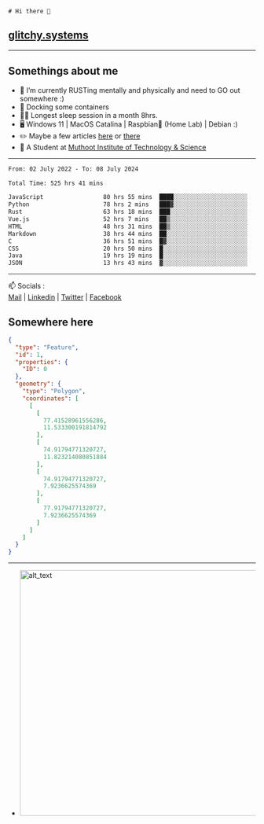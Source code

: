 ```
# Hi there 👋
```
## [glitchy.systems](https://glitchy.systems)
---

## Somethings about me



- 🌱 I’m currently RUSTing mentally and physically and need to GO out somewhere :)
- 🐋 Docking some containers
- 😶‍🌫️ Longest sleep session in a month 8hrs.
- 🖥️ Windows 11 | MacOS Catalina | Raspbian🥧 (Home Lab) | Debian :)
- ✏️ Maybe a few articles [here](https://medium.com/@advaithnarayanan8) or [there](https://medium.com/@advaithnarayanan8)
- 📑 A Student at [Muthoot Institute of Technology & Science](https://mgmits.ac.in/)



---

<!--START_SECTION:waka-->

```txt
From: 02 July 2022 - To: 08 July 2024

Total Time: 525 hrs 41 mins

JavaScript                 80 hrs 55 mins  ████░░░░░░░░░░░░░░░░░░░░░   15.39 %
Python                     78 hrs 2 mins   ███▓░░░░░░░░░░░░░░░░░░░░░   14.84 %
Rust                       63 hrs 18 mins  ███░░░░░░░░░░░░░░░░░░░░░░   12.04 %
Vue.js                     52 hrs 7 mins   ██▒░░░░░░░░░░░░░░░░░░░░░░   09.92 %
HTML                       48 hrs 31 mins  ██▒░░░░░░░░░░░░░░░░░░░░░░   09.23 %
Markdown                   38 hrs 44 mins  ██░░░░░░░░░░░░░░░░░░░░░░░   07.37 %
C                          36 hrs 51 mins  █▓░░░░░░░░░░░░░░░░░░░░░░░   07.01 %
CSS                        20 hrs 50 mins  █░░░░░░░░░░░░░░░░░░░░░░░░   03.97 %
Java                       19 hrs 19 mins  █░░░░░░░░░░░░░░░░░░░░░░░░   03.68 %
JSON                       13 hrs 43 mins  ▓░░░░░░░░░░░░░░░░░░░░░░░░   02.61 %
```

<!--END_SECTION:waka-->

---

📫 Socials :<br>
[Mail](mailto:advaith@glitchy.systems) | [Linkedin](https://www.linkedin.com/in/advaith-narayanan-a72152214/) | [Twitter](https://twitter.com/advaithnarayan) | [Facebook](https://screenmessage.com/qinq)

## Somewhere here

```geojson
{
  "type": "Feature",
  "id": 1,
  "properties": {
    "ID": 0
  },
  "geometry": {
    "type": "Polygon",
    "coordinates": [
      [
        [
          77.41528961556286,
          11.533300191814792
        ],
        [
          74.91794771320727,
          11.823214080851884
        ],
        [
          74.91794771320727,
          7.9236625574369
        ],
        [
          77.91794771320727,
          7.9236625574369
        ]
      ]
    ]
  }
}
```


--- 
- [<img alt="alt_text" width="500px" src="https://valid.x86.fr/cache/banner/xv24bv-6.png" />](https://valid.x86.fr/xv24bv)


